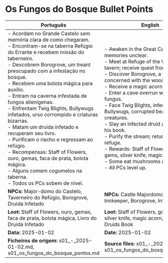 # Os Fungos do Bosque  Bullet Points

| Português                                                                                                                                                                                                                                                                                                                                                                                                                                                                                                                                                                                                                                                                                 | English                                                                                                                                                                                                                                                                                                                                                                                                                                                                                                                                                                                                     |
| ----------------------------------------------------------------------------------------------------------------------------------------------------------------------------------------------------------------------------------------------------------------------------------------------------------------------------------------------------------------------------------------------------------------------------------------------------------------------------------------------------------------------------------------------------------------------------------------------------------------------------------------------------------------------------------------- | ----------------------------------------------------------------------------------------------------------------------------------------------------------------------------------------------------------------------------------------------------------------------------------------------------------------------------------------------------------------------------------------------------------------------------------------------------------------------------------------------------------------------------------------------------------------------------------------------------------- |
| - Acordam no Grande Castelo sem memória clara de como chegaram.<br>- Encontram-se na taberna Refúgio do Errante e recebem missão do taberneiro.<br>- Descobrem Borogrove, um treant preocupado com a infestação no bosque.<br>- Recebem uma bolota mágica para auxílio.<br>- Entram na caverna infestada de fungos alienígenas.<br>- Enfrentam Twig Blights, Bullywugs infetados, urso corrompido e criaturas bizarras.<br>- Matam um druida infetado e recuperam seu livro.<br>- Purificam o riacho e regressam ao refúgio.<br>- Recompensas: Staff of Flowers, ouro, gemas, faca de prata, bolota mágica.<br>- Alguns comem cogumelos na taberna.<br>- Todos os PCs sobem de nível.<br> | - Awaken in the Great Castle, memories unclear.<br>- Meet at Refuge of the Wanderer tavern; receive quest from innkeeper.<br>- Discover Borogrove, a treant concerned with the woods infestation.<br>- Receive a magic acorn for aid.<br>- Enter a cave overrun with alien fungus.<br>- Face Twig Blights, infected Bullywugs, corrupted bear, bizarre creatures.<br>- Slay an infected druid and retrieve his book.<br>- Purify the stream; return to the refuge.<br>- Rewards: Staff of Flowers, gold, gems, silver knife, magic acorn.<br>- Some eat mushrooms at the tavern.<br>- All PCs level up.<br> |
| **NPCs:** Major-domo do Castelo, Taverneiro do Refúgio, Borogrove, Druida Infetado                                                                                                                                                                                                                                                                                                                                                                                                                                                                                                                                                                                                        | **NPCs:** Castle Majordomo, Refuge Innkeeper, Borogrove, Infected Druid                                                                                                                                                                                                                                                                                                                                                                                                                                                                                                                                     |
| **Loot:** Staff of Flowers, ouro, gemas, faca de prata, bolota mágica, Livro do Druida Infetado                                                                                                                                                                                                                                                                                                                                                                                                                                                                                                                                                                                           | **Loot:** Staff of Flowers, gold, gems, silver knife, magic acorn, Infected Druids Book                                                                                                                                                                                                                                                                                                                                                                                                                                                                                                                     |
| **Data:** 2025-01-02                                                                                                                                                                                                                                                                                                                                                                                                                                                                                                                                                                                                                                                                      | **Date:** 2025-01-02                                                                                                                                                                                                                                                                                                                                                                                                                                                                                                                                                                                        |
| **Ficheiros de origem:** s01_-_2025-01-02.md, s01_os_fungos_do_bosque_pontos.md                                                                                                                                                                                                                                                                                                                                                                                                                                                                                                                                                                                                           | **Source files:** s01_-_2025-01-02.md, s01_os_fungos_do_bosque_pontos.md                                                                                                                                                                                                                                                                                                                                                                                                                                                                                                                                    |


















